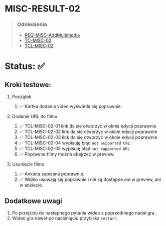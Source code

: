 # MISC-RESULT-02
> ### Odniesienia
> - [REQ-MISC-AddMultimedia](../../requirements.md#req-misc-addmultimedia)
> - [TC-MISC-02](../../test-cases/high-level/misc.md#tc-misc-02)
> - [TCL-MISC-02](../../test-cases/low-level/misc/tcl-misc-02.md)

# Status: ✅

## Kroki testowe:
  1. Początek
       1. ✅ Kartka dodania video wyświetla się poprawnie.

  2. Dodanie URL do filmu
       1. ✅ TCL-MISC-02-01 link da się otworzyć w oknie edycji poprawnie
       2. ✅ TCL-MISC-02-02 link da się otworzyć w oknie edycji poprawnie
       3. ✅ TCL-MISC-02-03 link da się otworzyć w oknie edycji poprawnie
       4. ✅ TCL-MISC-02-04 wypisuję błąd `not supported URL`
       5. ✅ TCL-MISC-02-05 wypisuję błąd `not supported URL`
       6. ✅ Poprawne filmy można obejrzeć w preview.

  3. Usunięcie filmu
       1. ✅ Ankieta zapisana poprawnie.
       2. ✅ Wideo usuwają się poprawnie i nie są dostępne ani w preview, ani w ankiecie. 
         

## Dodatkowe uwagi
1. Po przejściu do następnego pytania wideo z poprzedniego nadal gra.
2. Wideo gra nawet po naciśnięciu przyciska `restart`.
